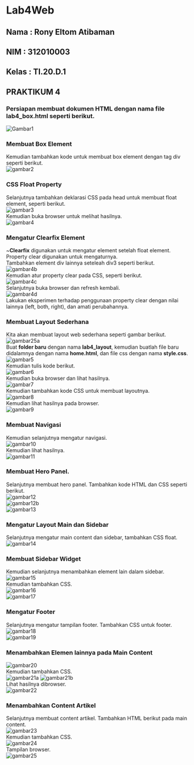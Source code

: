 # Lab4Web
## Nama     : Rony Eltom Atibaman
## NIM      : 312010003
## Kelas    : TI.20.D.1
## PRAKTIKUM 4

### Persiapan membuat dokumen HTML dengan nama file lab4_box.html seperti berikut.
![Gambar1](screenshot/1.png)
### Membuat Box Element
Kemudian tambahkan kode untuk membuat box element dengan tag div seperti berikut.<br>
![gambar2](screenshot/2.png)

### CSS Float Property
Selanjutnya tambahkan deklarasi CSS pada head untuk membuat float element, seperti berikut.<br>
![gambar3](screenshot/3.png)<br>
Kemudian buka browser untuk melihat hasilnya.<br>
![gambar4](screenshot/4.png)

### Mengatur Clearfix Element
~<b>Clearfix</b> digunakan untuk mengatur element setelah float element. Property clear digunakan untuk
mengaturnya.<br>
Tambahkan element div lainnya seteleah div3 seperti berikut.<br>
![gambar4b](screenshot/4b.png)<br>
Kemudian atur property clear pada CSS, seperti berikut.<br>
![gambar4c](screenshot/4c.png)<br>
Selanjutnya buka browser dan refresh kembali.<br>
![gambar4d](screenshot/4d.png)<br>
Lakukan eksperimen terhadap penggunaan property clear dengan nilai lainnya (left, both, right),
dan amati perubahannya.

### Membuat Layout Sederhana
Kita akan membuat layout web sederhana seperti gambar berikut.<br>
![gambar25a](screenshot/25.png)<br>
Buat <b>folder baru</b> dengan nama <b>lab4_layout</b>, kemudian buatlah file baru didalamnya dengan nama <b>home.html</b>, dan file css dengan nama <b>style.css</b>.<br>
![gambar5](screenshot/5.png)<br>
Kemudian tulis kode berikut.<br>
![gambar6](screenshot/6.png)<br>
Kemudian buka browser dan lihat hasilnya.<br>
![gambar7](screenshot/7.png)<br>
Kemudian tambahkan kode CSS untuk membuat layoutnya.<br>
![gambar8](screenshot/8.png)<br>
Kemudian lihat hasilnya pada browser.<br>
![gambar9](screenshot/9.png)

### Membuat Navigasi
Kemudian selanjutnya mengatur navigasi.<br>
![gambar10](screenshot/10.png)<br>
Kemudian lihat hasilnya.<br>
![gambar11](screenshot/11.png)

### Membuat Hero Panel.
Selanjutnya membuat hero panel. Tambahkan kode HTML dan CSS seperti berikut.<br>
![gambar12](screenshot/12.png)<br>
![gambar12b](screenshot/12b.png)<br>
![gambar13](screenshot/13)

### Mengatur Layout Main dan Sidebar
Selanjutnya mengatur main content dan sidebar, tambahkan CSS float.<br>
![gambar14](screenshot/14.png)

### Membuat Sidebar Widget
Kemudian selanjutnya menambahkan element lain dalam sidebar.<br>
![gambar15](screenshot/15.png)<br>
Kemudian tambahkan CSS.<br>
![gambar16](screenshot/16.png)<br>
![gambar17](screenshot/17.png)

### Mengatur Footer
Selanjutnya mengatur tampilan footer. Tambahkan CSS untuk footer.<br>
![gambar18](screenshot/18.png)<br>
![gambar19](screenshot/19.png)

### Menambahkan Elemen lainnya pada Main Content
![gambar20](screenshot/20.png) <br>
Kemudian tambahkan CSS. <br>
![gambar21a](screenshot/21a.png)
![gambar21b](screenshot/21b.png)<br>
Lihat hasilnya dibrowser.<br>
![gambar22](screenshot/22.png)

### Menambahkan Content Artikel
Selanjutnya membuat content artikel. Tambahkan HTML berikut pada main content.<br>
![gambar23](screenshot/23.png)<br>
Kemudian tambahkan CSS.<br>
![gambar24](screenshot/24.png)<br>
Tampilan browser.<br>
![gambar25](screenshot/25.png)










